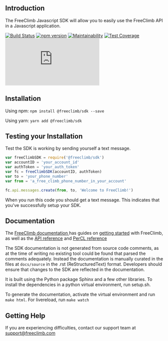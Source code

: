 ## Introduction
The FreeClimb Javascript SDK will allow you to easily use the FreeClimb API in a Javascript application.

[![Build Status](https://travis-ci.com/PersephonyAPI/javascript-sdk.svg?branch=master)](https://travis-ci.com/PersephonyAPI/javascript-sdk) 
[![npm version](https://badge.fury.io/js/%40persephony%2Fsdk.svg)](https://badge.fury.io/js/%40persephony%2Fsdk)
[![Maintainability](https://api.codeclimate.com/v1/badges/ce6d2d1f879c3139c1ed/maintainability)](https://codeclimate.com/github/PersephonyAPI/javascript-sdk/maintainability)
[![Test Coverage](https://api.codeclimate.com/v1/badges/ce6d2d1f879c3139c1ed/test_coverage)](https://codeclimate.com/github/PersephonyAPI/javascript-sdk/test_coverage)
[![Documentation Status](https://freeclimbapi.github.io/jsdocs/index.html)](https://freeclimbapi.github.io/jsdocs/index.html)


## Installation

Using npm: 
`npm install @freeclimb/sdk --save`

Using yarn:
`yarn add @freeclimb/sdk`

## Testing your Installation
Test the SDK is working by sending yourself a text message.

```javascript
var freeClimbSDK = require('@freeclimb/sdk')
var accountID = 'your_account_id'
var authToken = 'your_auth_token'
var fc = freeClimbSDK(accountID, authToken)
var to = 'your_phone_number'
var from = 'a_free_climb_phone_number_in_your_account'

fc.api.messages.create(from, to, 'Welcome to FreeClimb!')
```

When you run this code you should get a text message. This indicates that you've successfully setup your SDK.

## Documentation
The [FreeClimb documentation ](https://docs.freeclimb.com/docs) has guides on [getting started](https://docs.freeclimb.com/docs/getting-started-with-freeclimb
) with FreeClimb, as well as the [API reference](https://docs.freeclimb.com/reference/using-the-api) and [PerCL reference](https://docs.freeclimb.com/reference/percl-overview)

The SDK documentation is not generated from source code comments, as at the time of writing no existing tool could be found that parsed the comments adequately. Instead the documentation is manually curated in the files at `docs/source`  in the .rst (ReStructuredText) format. Developers should ensure that changes to the SDK are reflected in the documentation.

It is built using the Python package Sphinx and a few other libraries. To install the dependencies in a python virtual environment, run setup.sh.

To generate the documentation, activate the virtual environment and run `make html`. For livereload, run `make watch`


## Getting Help
If you are experiencing difficulties, contact our support team at [support@freeclimb.com](mailto:support@freeclimb.com)
